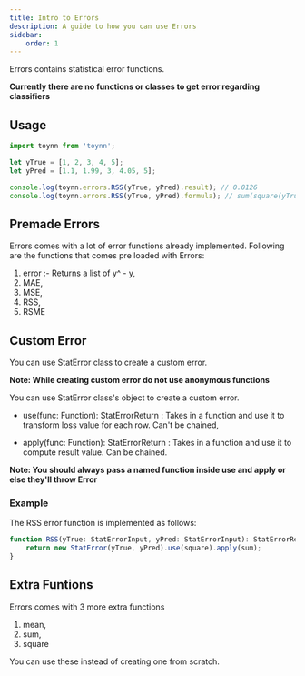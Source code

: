 ```yaml
---
title: Intro to Errors
description: A guide to how you can use Errors
sidebar:
    order: 1
---
```


Errors contains statistical error functions.

**Currently there are no functions or classes to get error regarding classifiers**

## Usage

```js
import toynn from 'toynn';

let yTrue = [1, 2, 3, 4, 5];
let yPred = [1.1, 1.99, 3, 4.05, 5];

console.log(toynn.errors.RSS(yTrue, yPred).result); // 0.0126
console.log(toynn.errors.RSS(yTrue, yPred).formula); // sum(square(yTrue - yPred))
```

## Premade Errors

Errors comes with a lot of error functions already implemented. Following are the functions that comes pre loaded with Errors:

1. error :- Returns a list of y^ - y,
2. MAE,
3. MSE,
4. RSS,
5. RSME

## Custom Error

You can use StatError class to create a custom error.

**Note: While creating custom error do not use anonymous functions**

You can use StatError class's object to create a custom error.

-   use(func: Function): StatErrorReturn : Takes in a function and use it to transform loss value for each row. Can't be chained,

-   apply(func: Function): StatErrorReturn : Takes in a function and use it to compute result value. Can be chained.

**Note: You should always pass a named function inside use and apply or else they'll throw Error**

### Example

The RSS error function is implemented as follows:

```ts
function RSS(yTrue: StatErrorInput, yPred: StatErrorInput): StatErrorReturn {
    return new StatError(yTrue, yPred).use(square).apply(sum);
}
```

## Extra Funtions

Errors comes with 3 more extra functions

1. mean,
2. sum,
3. square

You can use these instead of creating one from scratch.
